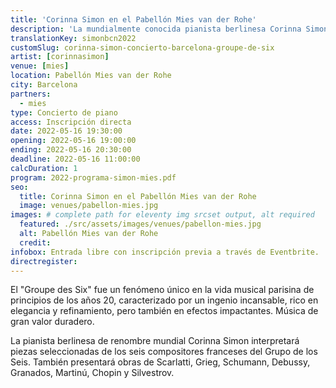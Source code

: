 ```yaml
---
title: 'Corinna Simon en el Pabellón Mies van der Rohe'
description: 'La mundialmente conocida pianista berlinesa Corinna Simon presentará obras de la Groupe des Six y también de Scarlatti, Grieg, Schumann, Debussy, Granados, Martinú, Chopin y Silvestrov.'
translationKey: simonbcn2022
customSlug: corinna-simon-concierto-barcelona-groupe-de-six
artist: [corinnasimon]
venue: [mies]
location: Pabellón Mies van der Rohe
city: Barcelona
partners:
  - mies
type: Concierto de piano
access: Inscripción directa
date: 2022-05-16 19:30:00
opening: 2022-05-16 19:00:00
ending: 2022-05-16 20:30:00
deadline: 2022-05-16 11:00:00
calcDuration: 1
program: 2022-programa-simon-mies.pdf
seo:
  title: Corinna Simon en el Pabellón Mies van der Rohe
  image: venues/pabellon-mies.jpg
images: # complete path for eleventy img srcset output, alt required
  featured: ./src/assets/images/venues/pabellon-mies.jpg
  alt: Pabellón Mies van der Rohe
  credit:
infobox: Entrada libre con inscripción previa a través de Eventbrite.
directregister:
---
```


El "Groupe des Six" fue un fenómeno único en la vida musical parisina de principios de los años 20, caracterizado por un ingenio incansable, rico en elegancia y refinamiento, pero también en efectos impactantes. Música de gran valor duradero.

La pianista berlinesa de renombre mundial Corinna Simon interpretará piezas seleccionadas de los seis compositores franceses del Grupo de los Seis. También presentará obras de Scarlatti, Grieg, Schumann, Debussy, Granados, Martinú, Chopin y Silvestrov.
